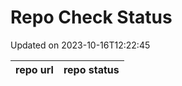 # Repo Check Status

Updated on 2023-10-16T12:22:45

| repo url | repo status |
| -------- | -------- | 
